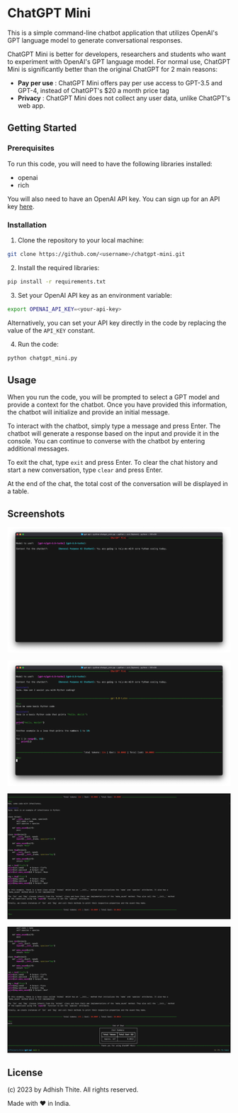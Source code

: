 # ChatGPT Mini

This is a simple command-line chatbot application that utilizes OpenAI's GPT language model to generate conversational
responses.

ChatGPT Mini is better for developers, researchers and students who want to experiment with OpenAI's GPT language model.
For normal use, ChatGPT Mini is significantly better than the original ChatGPT for 2 main reasons:

- **Pay per use** : ChatGPT Mini offers pay per use access to GPT-3.5 and GPT-4, instead of ChatGPT's $20 a month price tag
- **Privacy** : ChatGPT Mini does not collect any user data, unlike ChatGPT's web app. 

## Getting Started

### Prerequisites

To run this code, you will need to have the following libraries installed:

- openai
- rich

You will also need to have an OpenAI API key. You can sign up for an API key [here](https://beta.openai.com/signup/).

### Installation

1. Clone the repository to your local machine:

```bash
git clone https://github.com/<username>/chatgpt-mini.git
```

2. Install the required libraries:

```bash
pip install -r requirements.txt
```

3. Set your OpenAI API key as an environment variable:

```bash
export OPENAI_API_KEY=<your-api-key>
```

Alternatively, you can set your API key directly in the code by replacing the value of the `API_KEY` constant.

4. Run the code:

```bash
python chatgpt_mini.py
```

## Usage

When you run the code, you will be prompted to select a GPT model and provide a context for the chatbot. Once you have
provided this information, the chatbot will initialize and provide an initial message.

To interact with the chatbot, simply type a message and press Enter. The chatbot will generate a response based on the
input and provide it in the console. You can continue to converse with the chatbot by entering additional messages.

To exit the chat, type `exit` and press Enter. To clear the chat history and start a new conversation, type `clear` and
press Enter.

At the end of the chat, the total cost of the conversation will be displayed in a table.

## Screenshots

![](docs/images/step2.png)

![](docs/images/step3.png)

![](docs/images/step4.png)

![](docs/images/step5.png)

## License

(c) 2023 by Adhish Thite. All rights reserved.

Made with ❤️ in India.
